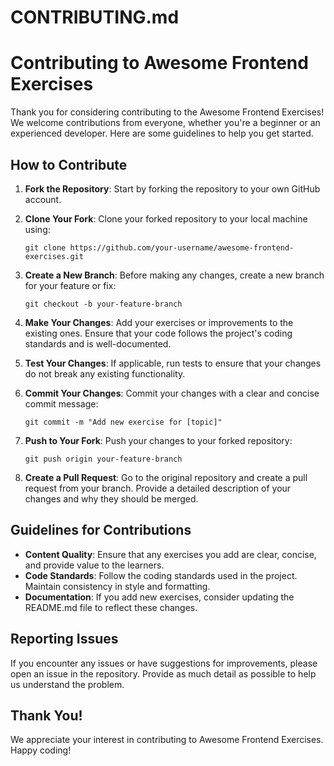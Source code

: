 # CONTRIBUTING.md

# Contributing to Awesome Frontend Exercises

Thank you for considering contributing to the Awesome Frontend Exercises! We welcome contributions from everyone, whether you're a beginner or an experienced developer. Here are some guidelines to help you get started.

## How to Contribute

1. **Fork the Repository**: Start by forking the repository to your own GitHub account.

2. **Clone Your Fork**: Clone your forked repository to your local machine using:
   ```
   git clone https://github.com/your-username/awesome-frontend-exercises.git
   ```

3. **Create a New Branch**: Before making any changes, create a new branch for your feature or fix:
   ```
   git checkout -b your-feature-branch
   ```

4. **Make Your Changes**: Add your exercises or improvements to the existing ones. Ensure that your code follows the project's coding standards and is well-documented.

5. **Test Your Changes**: If applicable, run tests to ensure that your changes do not break any existing functionality.

6. **Commit Your Changes**: Commit your changes with a clear and concise commit message:
   ```
   git commit -m "Add new exercise for [topic]"
   ```

7. **Push to Your Fork**: Push your changes to your forked repository:
   ```
   git push origin your-feature-branch
   ```

8. **Create a Pull Request**: Go to the original repository and create a pull request from your branch. Provide a detailed description of your changes and why they should be merged.

## Guidelines for Contributions

- **Content Quality**: Ensure that any exercises you add are clear, concise, and provide value to the learners.
- **Code Standards**: Follow the coding standards used in the project. Maintain consistency in style and formatting.
- **Documentation**: If you add new exercises, consider updating the README.md file to reflect these changes.

## Reporting Issues

If you encounter any issues or have suggestions for improvements, please open an issue in the repository. Provide as much detail as possible to help us understand the problem.

## Thank You!

We appreciate your interest in contributing to Awesome Frontend Exercises. Happy coding!